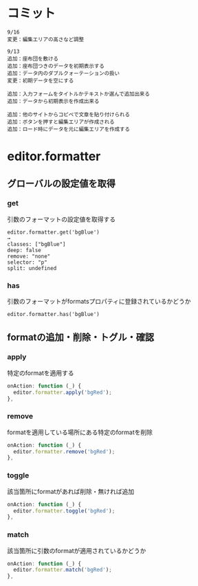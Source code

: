 # コミット

```
9/16
変更：編集エリアの高さなど調整

9/13
追加：座布団を敷ける
追加：座布団つきのデータを初期表示する
追加：データ内のダブルクォーテーションの扱い
変更：初期データを空にする

追加：入力フォームをタイトルかテキストか選んで追加出来る
追加：データから初期表示を作成出来る

追加：他のサイトからコピペで文章を貼り付けられる
追加：ボタンを押すと編集エリアが作成される
追加：ロード時にデータを元に編集エリアを作成する
```

# editor.formatter

## グローバルの設定値を取得

### get

引数のフォーマットの設定値を取得する

```
editor.formatter.get('bgBlue')
→
classes: ["bgBlue"]
deep: false
remove: "none"
selector: "p"
split: undefined
```

### has

引数のフォーマットがformatsプロパティに登録されているかどうか

```
editor.formatter.has('bgBlue')
```


## formatの追加・削除・トグル・確認

### apply

特定のformatを適用する

```js
onAction: function (_) {
  editor.formatter.apply('bgRed');
},
```

### remove

formatを適用している場所にある特定のformatを削除

```js
onAction: function (_) {
  editor.formatter.remove('bgRed');
},
```

### toggle

該当箇所にformatがあれば削除・無ければ追加

```js
onAction: function (_) {
  editor.formatter.toggle('bgRed');
},

```

### match

該当箇所に引数のformatが適用されているかどうか

```js
onAction: function (_) {
  editor.formatter.match('bgRed');
},

```